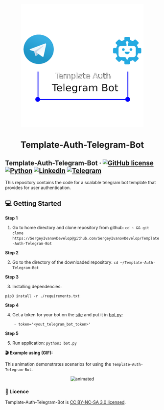 <p align="center">
  <a href="https://github.com/SergeyIvanovDevelop/Template-Auth-Telegram-Bot">
    <img alt="Template-Auth-Telegram-Bot" src="./resources/logo.png" width="400" height="400"/>
  </a>
</p>
<h1 align="center">
  Template-Auth-Telegram-Bot
</h1>

## Template-Auth-Telegram-Bot &middot; [![GitHub license](https://img.shields.io/badge/license-CC%20BY--NC--SA%203.0-blue)](./LICENSE) [![Python](https://img.shields.io/badge/language-python-orange)](https://www.python.org/) [![LinkedIn](https://img.shields.io/badge/linkedin-Sergey%20Ivanov-blue)](https://www.linkedin.com/in/sergey-ivanov-33413823a/) [![Telegram](https://img.shields.io/badge/telegram-%40SergeyIvanov__dev-blueviolet)](https://t.me/SergeyIvanov_dev) ##

This repository contains the code for a scalable telegram bot template that provides for user authentication.

## :computer: Getting Started  ##

**Step 1**

1. Go to home directory and clone repository from github: `cd ~ && git clone https://SergeyIvanovDevelop@github.com/SergeyIvanovDevelop/Template-Auth-Telegram-Bot`

**Step 2**<br>

2. Go to the directory of the downloaded repository: `cd ~/Template-Auth-Telegram-Bot`

**Step 3**<br>

3. Installing dependencies:

```
pip3 install -r ./requirements.txt
```

**Step 4**<br>

4. Get a token for your bot on the [site](https://romua1d.ru/kak-poluchit-token-bota-telegram-api/) and put it in [bot.py](./bot.py):

```
	- token='<yout_telegram_bot_token>'
```

**Step 5**<br>

5. Run application: `python3 bot.py`


**:clapper: Example using (GIF):**<br>

This animation demonstrates scenarios for using the `Template-Auth-Telegram-Bot`.<br>

<p align="center">
<img src="./resources/Template-Auth-Telegram-Bot.gif" alt="animated" />
</p>

### :bookmark_tabs: Licence ###
Template-Auth-Telegram-Bot is [CC BY-NC-SA 3.0 licensed](./LICENSE).
